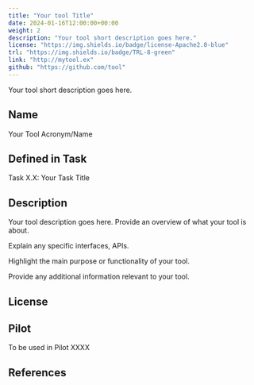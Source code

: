 ```yaml
---
title: "Your tool Title"
date: 2024-01-16T12:00:00+00:00
weight: 2
description: "Your tool short description goes here."
license: "https://img.shields.io/badge/license-Apache2.0-blue"
trl: "https://img.shields.io/badge/TRL-8-green"
link: "http://mytool.ex"
github: "https://github.com/tool"
---
```


Your tool short description goes here.

## Name
Your Tool Acronym/Name

## Defined in Task
Task X.X: Your Task Title

## Description
Your tool  description goes here. Provide an overview of what your tool is about.

Explain any specific interfaces, APIs.

Highlight the main purpose or functionality of your tool.

Provide any additional information relevant to your tool.

## License

## Pilot
To be used in Pilot XXXX

## References
